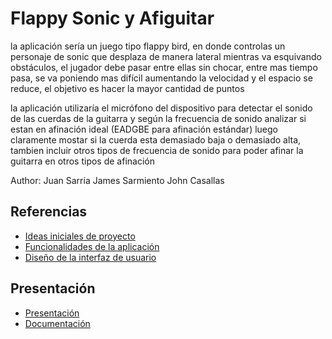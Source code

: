 # Flappy Sonic y Afiguitar

la aplicación sería un juego tipo flappy bird, en donde controlas un personaje de sonic que desplaza de manera lateral mientras va esquivando obstáculos, el jugador debe pasar entre ellas sin chocar, entre mas tiempo pasa, se va poniendo mas difícil aumentando la velocidad  y el espacio se reduce, el objetivo es hacer la mayor cantidad de puntos 

la aplicación utilizaría el micrófono del dispositivo para detectar el sonido de las cuerdas de la guitarra y según la frecuencia de sonido analizar si estan en afinación ideal (EADGBE para afinación estándar) luego claramente mostar si la cuerda esta demasiado baja o demasiado alta, tambien incluir otros tipos de frecuencia de sonido para poder afinar la guitarra en otros tipos de afinación

Author: 
Juan Sarria
James Sarmiento
John Casallas

## Referencias

- [Ideas iniciales de proyecto](docs/ideas.md)
- [Funcionalidades de la aplicación](docs/funcionalidades.md)
- [Diseño de la interfaz de usuario](docs/ui.md)

## Presentación
- [Presentación](docs/presentacion.pdf)
- [Documentación](docs/Documentación-proyecto.md)
